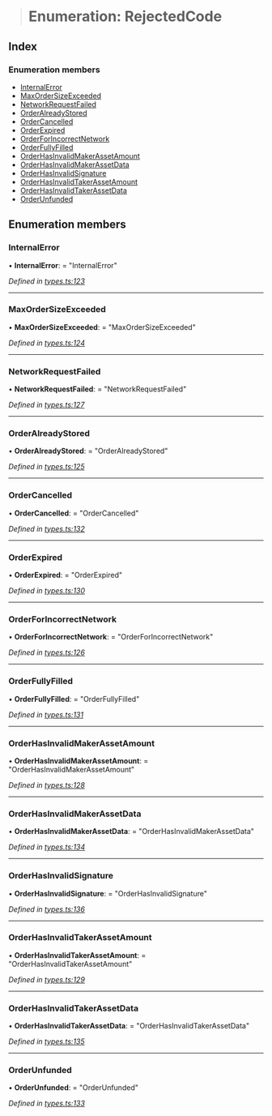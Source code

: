 > # Enumeration: RejectedCode

## Index

### Enumeration members

* [InternalError](_types_.rejectedcode.md#internalerror)
* [MaxOrderSizeExceeded](_types_.rejectedcode.md#maxordersizeexceeded)
* [NetworkRequestFailed](_types_.rejectedcode.md#networkrequestfailed)
* [OrderAlreadyStored](_types_.rejectedcode.md#orderalreadystored)
* [OrderCancelled](_types_.rejectedcode.md#ordercancelled)
* [OrderExpired](_types_.rejectedcode.md#orderexpired)
* [OrderForIncorrectNetwork](_types_.rejectedcode.md#orderforincorrectnetwork)
* [OrderFullyFilled](_types_.rejectedcode.md#orderfullyfilled)
* [OrderHasInvalidMakerAssetAmount](_types_.rejectedcode.md#orderhasinvalidmakerassetamount)
* [OrderHasInvalidMakerAssetData](_types_.rejectedcode.md#orderhasinvalidmakerassetdata)
* [OrderHasInvalidSignature](_types_.rejectedcode.md#orderhasinvalidsignature)
* [OrderHasInvalidTakerAssetAmount](_types_.rejectedcode.md#orderhasinvalidtakerassetamount)
* [OrderHasInvalidTakerAssetData](_types_.rejectedcode.md#orderhasinvalidtakerassetdata)
* [OrderUnfunded](_types_.rejectedcode.md#orderunfunded)

## Enumeration members

###  InternalError

• **InternalError**: = "InternalError"

*Defined in [types.ts:123](https://github.com/0xProject/0x-mesh/blob/01a8c7e/rpc/clients/typescript/src/types.ts#L123)*

___

###  MaxOrderSizeExceeded

• **MaxOrderSizeExceeded**: = "MaxOrderSizeExceeded"

*Defined in [types.ts:124](https://github.com/0xProject/0x-mesh/blob/01a8c7e/rpc/clients/typescript/src/types.ts#L124)*

___

###  NetworkRequestFailed

• **NetworkRequestFailed**: = "NetworkRequestFailed"

*Defined in [types.ts:127](https://github.com/0xProject/0x-mesh/blob/01a8c7e/rpc/clients/typescript/src/types.ts#L127)*

___

###  OrderAlreadyStored

• **OrderAlreadyStored**: = "OrderAlreadyStored"

*Defined in [types.ts:125](https://github.com/0xProject/0x-mesh/blob/01a8c7e/rpc/clients/typescript/src/types.ts#L125)*

___

###  OrderCancelled

• **OrderCancelled**: = "OrderCancelled"

*Defined in [types.ts:132](https://github.com/0xProject/0x-mesh/blob/01a8c7e/rpc/clients/typescript/src/types.ts#L132)*

___

###  OrderExpired

• **OrderExpired**: = "OrderExpired"

*Defined in [types.ts:130](https://github.com/0xProject/0x-mesh/blob/01a8c7e/rpc/clients/typescript/src/types.ts#L130)*

___

###  OrderForIncorrectNetwork

• **OrderForIncorrectNetwork**: = "OrderForIncorrectNetwork"

*Defined in [types.ts:126](https://github.com/0xProject/0x-mesh/blob/01a8c7e/rpc/clients/typescript/src/types.ts#L126)*

___

###  OrderFullyFilled

• **OrderFullyFilled**: = "OrderFullyFilled"

*Defined in [types.ts:131](https://github.com/0xProject/0x-mesh/blob/01a8c7e/rpc/clients/typescript/src/types.ts#L131)*

___

###  OrderHasInvalidMakerAssetAmount

• **OrderHasInvalidMakerAssetAmount**: = "OrderHasInvalidMakerAssetAmount"

*Defined in [types.ts:128](https://github.com/0xProject/0x-mesh/blob/01a8c7e/rpc/clients/typescript/src/types.ts#L128)*

___

###  OrderHasInvalidMakerAssetData

• **OrderHasInvalidMakerAssetData**: = "OrderHasInvalidMakerAssetData"

*Defined in [types.ts:134](https://github.com/0xProject/0x-mesh/blob/01a8c7e/rpc/clients/typescript/src/types.ts#L134)*

___

###  OrderHasInvalidSignature

• **OrderHasInvalidSignature**: = "OrderHasInvalidSignature"

*Defined in [types.ts:136](https://github.com/0xProject/0x-mesh/blob/01a8c7e/rpc/clients/typescript/src/types.ts#L136)*

___

###  OrderHasInvalidTakerAssetAmount

• **OrderHasInvalidTakerAssetAmount**: = "OrderHasInvalidTakerAssetAmount"

*Defined in [types.ts:129](https://github.com/0xProject/0x-mesh/blob/01a8c7e/rpc/clients/typescript/src/types.ts#L129)*

___

###  OrderHasInvalidTakerAssetData

• **OrderHasInvalidTakerAssetData**: = "OrderHasInvalidTakerAssetData"

*Defined in [types.ts:135](https://github.com/0xProject/0x-mesh/blob/01a8c7e/rpc/clients/typescript/src/types.ts#L135)*

___

###  OrderUnfunded

• **OrderUnfunded**: = "OrderUnfunded"

*Defined in [types.ts:133](https://github.com/0xProject/0x-mesh/blob/01a8c7e/rpc/clients/typescript/src/types.ts#L133)*